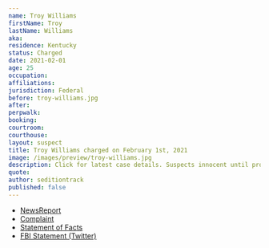 ```yaml
---
name: Troy Williams
firstName: Troy
lastName: Williams
aka:
residence: Kentucky
status: Charged
date: 2021-02-01
age: 25
occupation:
affiliations:
jurisdiction: Federal
before: troy-williams.jpg
after:
perpwalk:
booking:
courtroom:
courthouse:
layout: suspect
title: Troy Williams charged on February 1st, 2021
image: /images/preview/troy-williams.jpg
description: Click for latest case details. Suspects innocent until proven guilty.
quote:
author: seditiontrack
published: false
---
```


- [NewsReport](https://www.wbko.com/2021/02/02/2-kentucky-men-charged-with-entering-capitol-during-riot/)
- [Complaint](https://extremism.gwu.edu/sites/g/files/zaxdzs2191/f/Dalton%20Crase%20and%20Troy%20Williams%20Affidavit%20in%20Support%20of%20Criminal%20Complaint.pdf)
- [Statement of Facts](https://extremism.gwu.edu/sites/g/files/zaxdzs2191/f/Dalton%20Crase%20and%20Troy%20Williams%20Affidavit%20in%20Support%20of%20Criminal%20Complaint.pdf)
- [FBI Statement (Twitter)](https://twitter.com/FBILouisville/status/1356306940507336706)
